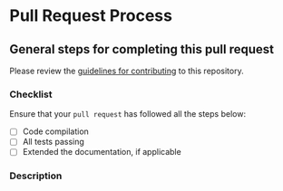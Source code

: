 # Pull Request Process

## General steps for completing this pull request

Please review the [guidelines for contributing](../CONTRIBUTING.md) to this repository.

### Checklist

Ensure that your `pull request` has followed all the steps below:

- [ ] Code compilation
- [ ] All tests passing
- [ ] Extended the documentation, if applicable

### Description
